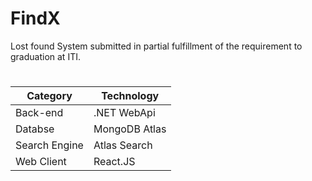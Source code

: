 # FindX
Lost found System submitted in partial fulfillment of the requirement to graduation at ITI.
#
Category | Technology
------------- | -------------
Back-end  | .NET WebApi
Databse  | MongoDB Atlas
Search Engine  | Atlas Search
Web Client  | React.JS
